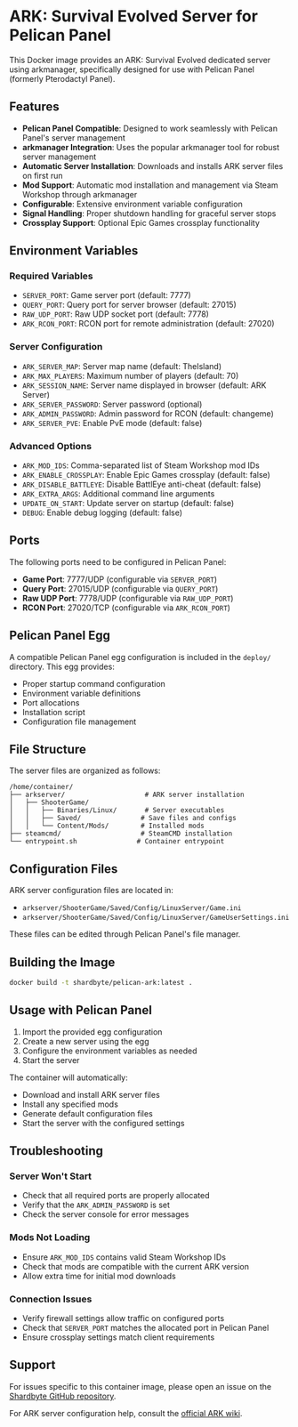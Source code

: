 # ARK: Survival Evolved Server for Pelican Panel

This Docker image provides an ARK: Survival Evolved dedicated server using arkmanager, specifically designed for use with Pelican Panel (formerly Pterodactyl Panel).

## Features

- **Pelican Panel Compatible**: Designed to work seamlessly with Pelican Panel's server management
- **arkmanager Integration**: Uses the popular arkmanager tool for robust server management
- **Automatic Server Installation**: Downloads and installs ARK server files on first run
- **Mod Support**: Automatic mod installation and management via Steam Workshop through arkmanager
- **Configurable**: Extensive environment variable configuration
- **Signal Handling**: Proper shutdown handling for graceful server stops
- **Crossplay Support**: Optional Epic Games crossplay functionality

## Environment Variables

### Required Variables
- `SERVER_PORT`: Game server port (default: 7777)
- `QUERY_PORT`: Query port for server browser (default: 27015)
- `RAW_UDP_PORT`: Raw UDP socket port (default: 7778)
- `ARK_RCON_PORT`: RCON port for remote administration (default: 27020)

### Server Configuration
- `ARK_SERVER_MAP`: Server map name (default: TheIsland)
- `ARK_MAX_PLAYERS`: Maximum number of players (default: 70)
- `ARK_SESSION_NAME`: Server name displayed in browser (default: ARK Server)
- `ARK_SERVER_PASSWORD`: Server password (optional)
- `ARK_ADMIN_PASSWORD`: Admin password for RCON (default: changeme)
- `ARK_SERVER_PVE`: Enable PvE mode (default: false)

### Advanced Options
- `ARK_MOD_IDS`: Comma-separated list of Steam Workshop mod IDs
- `ARK_ENABLE_CROSSPLAY`: Enable Epic Games crossplay (default: false)
- `ARK_DISABLE_BATTLEYE`: Disable BattlEye anti-cheat (default: false)
- `ARK_EXTRA_ARGS`: Additional command line arguments
- `UPDATE_ON_START`: Update server on startup (default: false)
- `DEBUG`: Enable debug logging (default: false)

## Ports

The following ports need to be configured in Pelican Panel:

- **Game Port**: 7777/UDP (configurable via `SERVER_PORT`)
- **Query Port**: 27015/UDP (configurable via `QUERY_PORT`)
- **Raw UDP Port**: 7778/UDP (configurable via `RAW_UDP_PORT`)
- **RCON Port**: 27020/TCP (configurable via `ARK_RCON_PORT`)

## Pelican Panel Egg

A compatible Pelican Panel egg configuration is included in the `deploy/` directory. This egg provides:

- Proper startup command configuration
- Environment variable definitions
- Port allocations
- Installation script
- Configuration file management

## File Structure

The server files are organized as follows:

```
/home/container/
├── arkserver/                    # ARK server installation
│   ├── ShooterGame/
│   │   ├── Binaries/Linux/       # Server executables
│   │   ├── Saved/               # Save files and configs
│   │   └── Content/Mods/        # Installed mods
├── steamcmd/                    # SteamCMD installation
└── entrypoint.sh               # Container entrypoint
```

## Configuration Files

ARK server configuration files are located in:
- `arkserver/ShooterGame/Saved/Config/LinuxServer/Game.ini`
- `arkserver/ShooterGame/Saved/Config/LinuxServer/GameUserSettings.ini`

These files can be edited through Pelican Panel's file manager.

## Building the Image

```bash
docker build -t shardbyte/pelican-ark:latest .
```

## Usage with Pelican Panel

1. Import the provided egg configuration
2. Create a new server using the egg
3. Configure the environment variables as needed
4. Start the server

The container will automatically:
- Download and install ARK server files
- Install any specified mods
- Generate default configuration files
- Start the server with the configured settings

## Troubleshooting

### Server Won't Start
- Check that all required ports are properly allocated
- Verify that the `ARK_ADMIN_PASSWORD` is set
- Check the server console for error messages

### Mods Not Loading
- Ensure `ARK_MOD_IDS` contains valid Steam Workshop IDs
- Check that mods are compatible with the current ARK version
- Allow extra time for initial mod downloads

### Connection Issues
- Verify firewall settings allow traffic on configured ports
- Check that `SERVER_PORT` matches the allocated port in Pelican Panel
- Ensure crossplay settings match client requirements

## Support

For issues specific to this container image, please open an issue on the [Shardbyte GitHub repository](https://github.com/Shardbyte/shard-pelican-containers).

For ARK server configuration help, consult the [official ARK wiki](https://ark.fandom.com/wiki/Server_configuration).
